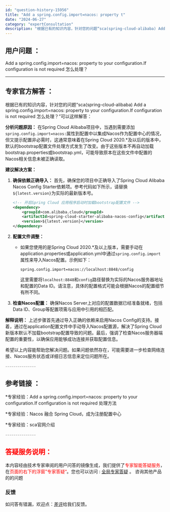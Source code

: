 ```yaml
---
id: "question-history-15956"
title: "Add a spring.config.import=nacos: property t"
date: "2024-06-27"
category: "expertConsultation"
description: "根据已有的知识内容，针对您的问题“sca(spring-cloud-alibaba) Add a spring.config.import=nacos: property to your configuration.If configuration is not required 怎么处理？”可以这"
---
```


## 用户问题 ： 
 Add a spring.config.import=nacos: property to your configuration.If configuration is not required 怎么处理？  

---------------
## 专家官方解答 ：

根据已有的知识内容，针对您的问题“sca(spring-cloud-alibaba) Add a spring.config.import=nacos: property to your configuration.If configuration is not required 怎么处理？”可以这样解答：

**分析问题原因：**
在Spring Cloud Alibaba项目中，当遇到需要添加`spring.config.import=nacos:`属性到配置中以集成Nacos作为配置中心的情况，但又提示配置非必需时，这通常意味着在Spring Cloud 2020.*及以后的版本中，默认的bootstrap配置文件处理方式发生了改变。由于这些版本不再自动加载bootstrap.properties或bootstrap.yml，可能导致原本在这些文件中配置的Nacos相关信息未被正确读取。

**建议解决方案：**

1. **确保依赖正确导入：**
   首先，确保您的项目中正确导入了Spring Cloud Alibaba Nacos Config Starter依赖项。参考代码如下所示，请替换`${latest.version}`为实际的最新版本号。
   ```xml
   <!-- 开启Spring Cloud 应用程序启动时加载bootstrap配置文件 -->
   <dependency>
       <groupId>com.alibaba.cloud</groupId>
       <artifactId>spring-cloud-starter-alibaba-nacos-config</artifactId>
       <version>${latest.version}</version>
   </dependency>
   ```

2. **配置文件调整：**
   - 如果您使用的是Spring Cloud 2020.*及以上版本，需要手动在application.properties或application.yml中通过`spring.config.import`属性来导入Nacos配置。示例如下：
     ```
     spring.config.import=nacos://localhost:8848/config
     ```
     这里需要将`localhost:8848`和`config`路径替换为实际的Nacos服务器地址和配置的Data ID。请注意，具体的配置格式可能会根据Nacos的配置细节有所不同。

3. **检查Nacos配置：**
   确保Nacos Server上对应的配置数据已经准备就绪，包括Data ID、Group等配置项需与应用中引用的相匹配。

**解释说明：**
上述步骤首先通过导入正确的依赖来启用Nacos Config的支持。接着，通过在application配置文件中手动导入Nacos配置源，解决了Spring Cloud新版本默认不加载bootstrap配置导致的问题。最后，强调了检查Nacos服务器端配置的重要性，以确保应用能够成功连接并获取配置信息。

希望以上内容能帮助您解决问题。如果问题依然存在，可能需要进一步检查网络连接、Nacos服务状态或详细日志信息来定位问题所在。


<font color="#949494">---------------</font> 


## 参考链接 ：

*专家经验：Add a spring.config.import=nacos: property to your configuration.If configuration is not required 处理方法 
 
 *专家经验：Nacos 融合 Spring Cloud，成为注册配置中心 
 
 *专家经验：sca官网介绍 


 <font color="#949494">---------------</font> 
 


## <font color="#FF0000">答疑服务说明：</font> 

本内容经由技术专家审阅的用户问答的镜像生成，我们提供了<font color="#FF0000">专家智能答疑服务</font>，在<font color="#FF0000">页面的右下的浮窗”专家答疑“</font>。您也可以访问 : [全局专家答疑](https://answer.opensource.alibaba.com/docs/intro) 。 咨询其他产品的的问题

### 反馈
如问答有错漏，欢迎点：[差评](https://ai.nacos.io/user/feedbackByEnhancerGradePOJOID?enhancerGradePOJOId=15958)给我们反馈。

